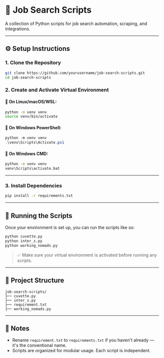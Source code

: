 # 🧠 Job Search Scripts

A collection of Python scripts for job search automation, scraping, and integrations.

---

## ⚙️ Setup Instructions

### 1. Clone the Repository

```bash
git clone https://github.com/yourusername/job-search-scripts.git
cd job-search-scripts
```

### 2. Create and Activate Virtual Environment

#### 🔹 On Linux/macOS/WSL:
```bash
python -m venv venv
source venv/bin/activate
```

#### 🔹 On Windows PowerShell:
```powershell
python -m venv venv
.\venv\Scripts\Activate.ps1
```

#### 🔹 On Windows CMD:
```cmd
python -m venv venv
venv\Scripts\activate.bat
```

---

### 3. Install Dependencies

```bash
pip install -r requirements.txt
```

---

## 🚀 Running the Scripts

Once your environment is set up, you can run the scripts like so:

```bash
python cuvette.py
python inter_s.py
python working_nomads.py
```

> ✅ Make sure your virtual environment is activated before running any scripts.

---

## 📁 Project Structure

```
job-search-scripts/
├── cuvette.py
├── inter_s.py
├── requirement.txt
├── working_nomads.py
```

---

## 📌 Notes

- Rename `requirement.txt` to `requirements.txt` if you haven't already — it's the conventional name.
- Scripts are organized for modular usage. Each script is independent.
